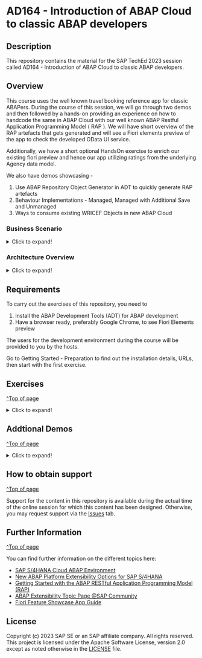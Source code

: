 
# AD164 - Introduction of ABAP Cloud to classic ABAP developers

## Description

This repository contains the material for the SAP TechEd 2023 session called AD164 - Introduction of ABAP Cloud to classic ABAP developers.  

## Overview

This course uses the well known travel booking reference app for classic ABAPers. During the course of this session, we will go through two demos and then followed by a hands-on providing an experience on how to handcode the same in ABAP Cloud with our well known ABAP Restful Application Programming Model ( RAP ). We will have short overview of the RAP artefacts that gets generated and will see a Fiori elements preview of the app to check the developed OData UI service. 

Additionally, we have a short optional HandsOn exercise to enrich our existing fiori preview and hence our app utilizing ratings from the underlying Agency data model.

We also have demos showcasing - 
1. Use ABAP Repository Object Generator in ADT to quickly generate RAP artefacts
2. Behaviour Implementations - Managed, Managed with Additional Save and Unmanaged
3. Ways to consume existing WRICEF Objects in new ABAP Cloud

### Business Scenario 

<details>
 <summary>Click to expand!</summary>
 
 **Create a custom BO for a specific business context**

- An existing customer/partner wants to create a new business application for Travel Booking Approvals. Users of this approval App can either Approve or Reject a travel booking that is posted in the system. This will be realized with RESTful ABAP Programming Model(RAP). 

 - You’ll build the application step-by-step, starting with creating the database table to hold all the relevant travel booking, you will then create the RAP BOs ( interface and projections ) with the relevant nodes data modelled with CDS entities to read and expose relevant data to the oData UI service ( please note this is the similar data model that was also used in the second demo involving ALV with IDA ), we will enrich the generated data model with relevant UI annotations that help us define how the data needs to be presented on the UI by defining these in CDS Medata Data Extensions ( MDE ),  you will then enable transactional capabilities to the RAP BO using Behavior Definitions ( BDEFs ) and their Behavior implementations ( BIL ) which also includes two user defined custom actions APPROVE and REJECT, you will then expose relevant RAP artefacts using a Service Definition and bind it to an oDATA V2 / V4 UI protocol using the Service Binding.
We then preview the generated OData UI service using the Fiori elements preview to see how the created UI service is rendered using the UI annotations with which we have enriched our data model via the MDE.

Your application will look like this:
 ![Custom business application]( exercises/ex0/images/TravelBookingApprovalApp.png )
 
- Now, the customer/partner wishes to enhance the existing travel booking approval  application with ratings from the Agency.  When a travel booking is being approved, it is good to see the agency review rating in the list. Using the developer extensibility and underlying data models in SAP S/4HANA OnPremise ABAP Environment, custom code can be added to existing business logic of the travel approval BO to fulfil this requirement.

 Your application will finally look like this:

 ![Custom business application]( exercises/ex0/images/TravelBookingApprovalAppWithAgencyRating.png )
 
</details>

### Architecture Overview
<details>
 <summary>Click to expand!</summary>

The figure below illustrates the high-level architecture components of the ABAP RESTful Application Programming Model (RAP). It shows the main technologies and artefacts needed to build an SAP Fiori app or a Web API with RAP from a design time perspective.
 
 ![architecture](exercises/ex0/images/RAP_bigpicture.png)
 
 You can find a more information on RAP concepts on the SAP Help Portal.

 </details>
 

## Requirements

To carry out the exercises of this repository, you need to
1. Install the ABAP Development Tools (ADT) for ABAP development
2. Have a browser ready, preferably Google Chrome, to see Fiori Elements preview

The users for the development environment during the course will be provided to you by the hosts.

Go to Getting Started - Preparation to find out the installation details, URLs, then start with the first exercise.

## Exercises

[^Top of page](#)
<details>
 <summary>Click to expand!</summary>

- [Getting Started](exercises/ex0/)
   Demos - Travel Booking Approval App using ALVs
    - Demo 1 - Travel booking approval app using Classic ABAP ALV
    - Demo 2 - Travel booking approval app using ABAP ALV with IDA

- [Exercise 1 - Create Your Own Read Only UI Service](exercises/ex1/README.md#exercise-1---create-your-own-read-only-ui-service)
    - [Exercise 1.1 - Create ABAP Package](exercises/ex1/README.md#exercise-11-create-abap-package)
    - [Exercise 1.2 - Create Database Table](exercises/ex1/README.md#exercise-12-create-database-table)
    - [Exercise 1.3 - Create CDS data model](exercises/ex1/README.md#exercise-13-create-cds-data-model)
    - [Exercise 1.4 - Create CDS projection views ](exercises/ex1/README.md#exercise-14-create-cds-projection-views)
    - [Exercise 1.5 - Create Your Service Definition](exercises/ex1/README.md#exercise-15-create-your-service-definition)
    - [Exercise 1.6 - Create Your Service Binding and Test using Fiori Elements Preview](exercises/ex1/README.md#exercise-16-create-your-service-binding-and-test-using-fiori-elements-preview)
    - [Exercise 1.7 - Generate Test data and Test using Fiori Elements Preview](exercises/ex1/README.md#exercise-17-generate-test-data-and-test-using-fiori-elements-preview)


- [Exercise 2 - Enhance the Read Only UI service with Transactional Capabilities and showcase developer extensibility and Fiori feature](exercises/ex2#exercise-2---enhance-the-read-only-ui-service-with-transactional-capabilities-and-showcase-developer-extensibility-and-fiori-feature)
    - [Exercise 2.1 - Create Behavior Defintion for CDS data model](exercises/ex2#exercise-21-create-behavior-defintion-for-cds-data-model)
    - [Exercise 2.2 - Create Behavior Defintion for projection views](exercises/ex2#exercise-22-create-behavior-defintion-for-projection-views)
    - [Exercise 2.3 - Enable Read Only UI service with custom actions](exercises/ex2#exercise-23-enable-read-only-ui-service-with-custom-actions)
    - [Exercise 2.4 - Test using Fiori Elements Preview](exercises/ex2#exercise-24-test-using-fiori-elements-preview)
    - [Exercise 2.5 - Demo Only - How to add additional fields/ associations/compositions to existing data models via Developer Extensibility](exercises/ex2#exercise-25-demo-only---how-to-add-additional-fields-associationscompositions-to-existing-data-models-via-developer-extensibility)
    - [Exercise 2.6 - Consume the data from extended view and Test using Fiori Elements Preview](exercises/ex2#exercise-26-consume-the-data-from-extended-view-and-test-using-fiori-elements-preview)
      
</details>

## Addtional Demos

[^Top of page](#)
<details>
 <summary>Click to expand!</summary>
 
   Demos on Usage of ABAP Repository Object Generator, RAP Behavior implementation types, Consumption of WRICEF objects in ABAP Cloud
   - Demo 1 - Generate RAP artefacts using ABAP Repository Object Generator in ADT
   - Demo 2 - Behaviour Implementations - Managed, Managed with Additional Save and Unmanaged
   - Demo 3 - Consume existing WRICEF Objects in new ABAP Cloud 
    
</details>     

## How to obtain support
[^Top of page](#)

Support for the content in this repository is available during the actual time of the online session for which this content has been designed. Otherwise, you may request support via the [Issues](../../../../issues) tab.


## Further Information
[^Top of page](#)

You can find further information on the different topics here: 
- [SAP S/4HANA Cloud ABAP Environment](https://www.sap.com/about/events/teched-news-guide/composable-enterprise-solutions.html)
- [New ABAP Platform Extensibility Options for SAP S/4HANA](https://blogs.sap.com/2021/11/19/new-abap-platform-extensibility-options-in-2021/)
- [Getting Started with the ABAP RESTful Application Programming Model (RAP)](https://blogs.sap.com/2019/10/25/getting-started-with-the-abap-restful-programming-model/)
- [ABAP Extensibility Topic Page @SAP Community](https://community.sap.com/topics/abap-extensibility)
- [Fiori Feature Showcase App Guide](https://github.com/SAP-samples/abap-platform-fiori-feature-showcase/wiki/Feature-Showcase-App-Guide)


## License
Copyright (c) 2023 SAP SE or an SAP affiliate company. All rights reserved. This project is licensed under the Apache Software License, version 2.0 except as noted otherwise in the [LICENSE](LICENSES/Apache-2.0.txt) file.
